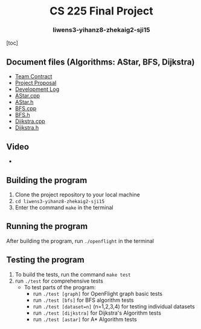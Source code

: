 <h1 align="center"> CS 225 Final Project</h1>
<h3 align="center"> liwens3-yihanz8-zhekaig2-sji15 </h1>

[toc]

## Document files (Algorithms: AStar, BFS, Dijkstra)
* [Team Contract](CONTRACT.md)
* [Project Proposal](Project_Proposal.md)
* [Development Log](Development_Log.md)
* [AStar.cpp](algorithm/AStar.cpp)
* [AStar.h](algorithm/AStar.h)
* [BFS.cpp](algorithm/BFS.cpp)
* [BFS.h](algorithm/BFS.h)
* [Dijkstra.cpp](algorithm/Dijkstra.cpp)
* [Dijkstra.h](algorithm/Dijkstra.h)

## Video
*

## Building the program
1. Clone the project repository to your local machine
2. `cd liwens3-yihanz8-zhekaig2-sji15`
3. Enter the command `make` in the terminal

## Running the program

After building the program, run `./openflight` in the terminal

## Testing the program

1. To build the tests, run the command `make test`
2. run `./test` for comprehensive tests
    - To test parts of the program:
      - run `./test [graph]` for OpenFlight graph basic tests
      - run `./test [bfs]` for BFS algorithm tests
      - run `./test [dataset=n]` (n=1,2,3,4) for testing individual datasets
      - run `./test [dijkstra]` for Dijkstra's Algorithm tests
      - run `./test [astar]` for A* Algorithm tests

